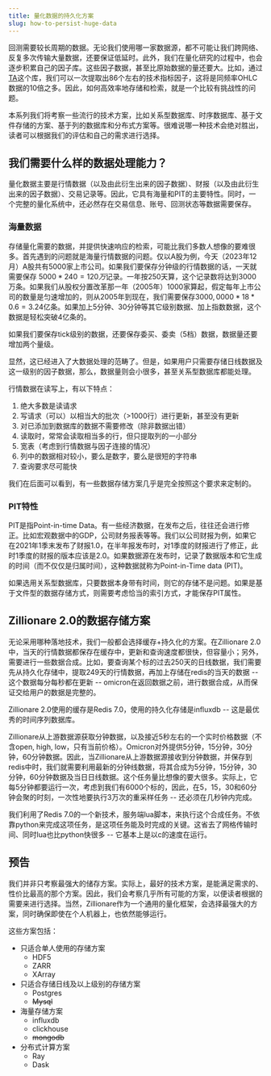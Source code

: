 ```yaml
---
title: 量化数据的持久化方案
slug: how-to-persist-huge-data
---
```


回测需要较长周期的数据。无论我们使用哪一家数据源，都不可能让我们跨网络、反复多次传输大量数据，还要保证低延时。此外，我们在量化研究的过程中，也会逐步积累自己的因子库。这些因子数据，甚至比原始数据的量还要大。比如，通过[TA](https://pypi.org/project/ta/)这个库，我们可以一次提取出86个左右的技术指标因子，这将是同频率OHLC数据的10倍之多。因此，如何高效率地存储和检索，就是一个比较有挑战性的问题。

本系列我们将考察一些流行的技术方案，比如关系型数据库、时序数据库、基于文件存储的方案、基于列的数据库和分布式方案等。很难说哪一种技术会绝对胜出，读者可以根据我们的评估和自己的需求进行选择。

## 我们需要什么样的数据处理能力？
量化数据主要是行情数据（以及由此衍生出来的因子数据）、财报（以及由此衍生出来的因子数据）、交易记录等。因此，它具有海量和PIT的主要特性。同时，一个完整的量化系统中，还必然存在交易信息、账号、回测状态等数据需要保存。
### 海量数据
存储量化需要的数据，并提供快速响应的检索，可能比我们多数人想像的要难很多。首先遇到的问题就是海量行情数据的问题。仅以A股为例，今天（2023年12月）A股共有5000家上市公司。如果我们要保存分钟级的行情数据的话，一天就需要保存 $5000 * 240 = 120万$记录。一年按250天算，这个记录数将达到3000万条。如果我们从股权分置改革那一年（2005年）1000家算起，假定每年上市公司的数量是匀速增加的，则从2005年到现在，我们需要保存$3000,0000 * 18 * 0.6 = 3.24$亿条。如果加上5分钟、30分钟等其它级别数据、加上指数数据，这个数据是轻松突破4亿条的。

如果我们要保存tick级别的数据，还要保存委买、委卖（5档）数据，数据量还要增加两个量级。

显然，这已经进入了大数据处理的范畴了。但是，如果用户只需要存储日线数据及这一级别的因子数据，那么，数据量则会小很多，甚至关系型数据库都能处理。

行情数据在读写上，有以下特点：

1. 绝大多数是读请求
2. 写请求（可以）以相当大的批次（>1000行）进行更新，甚至没有更新
3. 对已添加到数据库的数据不需要修改（除非数据出错）
4. 读取时，常常会读取相当多的行，但只提取列的一小部分
5. 宽表（考虑到行情数据与因子连接的情况）
6. 列中的数据相对较小，要么是数字，要么是很短的字符串
7. 查询要求尽可能快

我们在后面可以看到，有一些数据存储方案几乎是完全按照这个要求来定制的。

### PIT特性
PIT是指Point-in-time Data。有一些经济数据，在发布之后，往往还会进行修正。比如宏观数据中的GDP，公司财务报表等等。我们以公司财报为例，如果它在2021年1季末发布了财报1.0，在半年报发布时，对1季度的财报进行了修正，此时1季度的财报的版本应该是2.0。如果数据源在发布时，记录了数据版本和它生成的时间（而不仅仅是归属时间），这种数据就称为Point-in-Time data (PIT)。

如果选用关系型数据库，只要数据本身带有时间，则它的存储不是问题。如果是基于文件型的数据存储方式，则需要考虑恰当的索引方式，才能保存PIT属性。

## Zillionare 2.0的数据存储方案

无论采用哪种落地技术，我们一般都会选择缓存+持久化的方案。在Zillionare 2.0中，当天的行情数据都保存在缓存中，更新和查询速度都很快，但容量小；另外，需要进行一些数据合成。比如，要查询某个标的过去250天的日线数据，我们需要先从持久化存储中，提取249天的行情数据，再加上存储在redis的当天的数据 -- 这个数据每分每秒都在更新 -- omicron在返回数据之前，进行数据合成，从而保证交给用户的数据是完整的。

Zillionare 2.0使用的缓存是Redis 7.0，使用的持久化存储是influxdb -- 这是最优秀的时间序列数据库。

Zillionare从上游数据源获取分钟数据，以及接近5秒左右的一个实时价格数据（不含open, high, low，只有当前价格）。Omicron对外提供5分钟，15分钟，30分钟，60分钟数据。因此，当Zillionare从上游数据源接收到分钟数据，并保存到redis中时，我们就需要利用最新的分钟线数据，将其合成为5分钟，15分钟，30分钟，60分钟数据及当日日线数据。这个任务量比想像的要大很多。实际上，它每5分钟都要运行一次，考虑到我们有6000个标的，因此，在5，15，30和60分钟会聚的时刻，一次性地要执行3万次的重采样任务 -- 还必须在几秒钟内完成。

我们利用了Redis 7.0的一个新技术，服务端lua脚本，来执行这个合成任务。不依靠python来完成这项任务，是这项任务能及时完成的关键。这省去了网格传输时间、同时lua也比python快很多 -- 它基本上是以c的速度在运行。

## 预告

我们并非只考察最强大的储存方案。实际上，最好的技术方案，是能满足需求的、性价比最高的那个方案。因此，我们会考察几乎所有可能的方案，以便读者根据的需要来进行选择。当然，Zillionare作为一个通用的量化框架，会选择最强大的方案，同时确保即使在个人机器上，也依然能够运行。

这些方案包括：

* 只适合单人使用的存储方案
  * HDF5
  * ZARR
  * XArray
* 只适合存储日线及以上级别的存储方案
  * Postgres
  * ~~Mysql~~
* 海量存储方案
  * influxdb
  * clickhouse
  * ~~mongodb~~
* 分布式计算方案
  * Ray
  * Dask




<!--
https://github.com/ClickHouse/ClickHouse/issues/22398

https://clickhouse.com/blog/working-with-time-series-data-and-functions-ClickHouse

https://medium.com/prooftrading/selecting-a-database-for-an-algorithmic-trading-system-2d25f9648d02
-->








